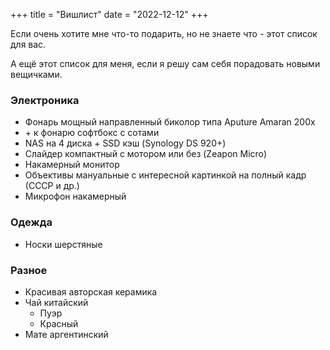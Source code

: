 +++
title = "Вишлист"
date = "2022-12-12"
+++

Если очень хотите мне что-то подарить, но не знаете что - этот список для вас.

А ещё этот список для меня, если я решу сам себя порадовать новыми вещичками. 

### Электроника
- Фонарь мощный направленный биколор типа Aputure Amaran 200x
- \+ к фонарю софтбокс с сотами
- NAS на 4 диска + SSD кэш (Synology DS 920+)
- Слайдер компактный с мотором или без (Zeapon Micro)
- Накамерный монитор
- Объективы мануальные с интересной картинкой на полный кадр (СССР и др.)
- Микрофон накамерный

### Одежда
- Носки шерстяные

### Разное
- Красивая авторская керамика
- Чай китайский 
  - Пуэр
  - Красный
- Мате аргентинский
